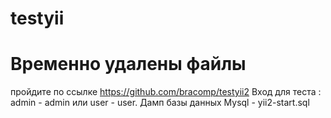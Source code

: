 # testyii
# Временно удалены файлы
пройдите по ссылке https://github.com/bracomp/testyii2
Вход для теста :
admin - admin или user - user.
Дамп базы данных Mysql - yii2-start.sql
